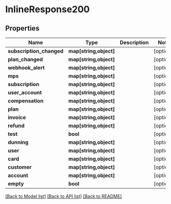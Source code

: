 # InlineResponse200

## Properties
Name | Type | Description | Notes
------------ | ------------- | ------------- | -------------
**subscription_changed** | **map[string,object]** |  | [optional] 
**plan_changed** | **map[string,object]** |  | [optional] 
**webhook_alert** | **map[string,object]** |  | [optional] 
**mps** | **map[string,object]** |  | [optional] 
**subscription** | **map[string,object]** |  | [optional] 
**user_account** | **map[string,object]** |  | [optional] 
**compensation** | **map[string,object]** |  | [optional] 
**plan** | **map[string,object]** |  | [optional] 
**invoice** | **map[string,object]** |  | [optional] 
**refund** | **map[string,object]** |  | [optional] 
**test** | **bool** |  | [optional] 
**dunning** | **map[string,object]** |  | [optional] 
**user** | **map[string,object]** |  | [optional] 
**card** | **map[string,object]** |  | [optional] 
**customer** | **map[string,object]** |  | [optional] 
**account** | **map[string,object]** |  | [optional] 
**empty** | **bool** |  | [optional] 

[[Back to Model list]](../../README.md#documentation-for-models) [[Back to API list]](../../README.md#documentation-for-api-endpoints) [[Back to README]](../../README.md)

